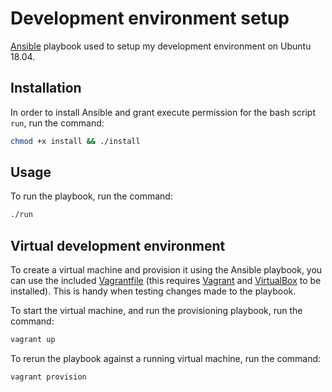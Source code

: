 # Development environment setup

[Ansible](https://www.ansible.com/) playbook used to setup my development environment on Ubuntu 18.04.

## Installation

In order to install Ansible and grant execute permission for the bash script `run`, run the command:

```bash
chmod +x install && ./install
```

## Usage

To run the playbook, run the command:

```bash
./run
```

## Virtual development environment

To create a virtual machine and provision it using the Ansible playbook, you can use the included [Vagrantfile](https://www.vagrantup.com/docs/vagrantfile/) (this requires [Vagrant](https://www.vagrantup.com/) and [VirtualBox](https://www.virtualbox.org/) to be installed). This is handy when testing changes made to the playbook.

To start the virtual machine, and run the provisioning playbook, run the command:

```bash
vagrant up
```

To rerun the playbook against a running virtual machine, run the command:

```bash
vagrant provision
```
